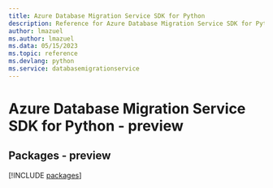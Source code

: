 ```yaml
---
title: Azure Database Migration Service SDK for Python
description: Reference for Azure Database Migration Service SDK for Python
author: lmazuel
ms.author: lmazuel
ms.data: 05/15/2023
ms.topic: reference
ms.devlang: python
ms.service: databasemigrationservice
---
```

# Azure Database Migration Service SDK for Python - preview
## Packages - preview
[!INCLUDE [packages](database-migration-service-index.md)]